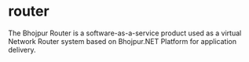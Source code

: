 # router
The Bhojpur Router is a software-as-a-service product used as a virtual Network Router system based on Bhojpur.NET Platform for application delivery.
